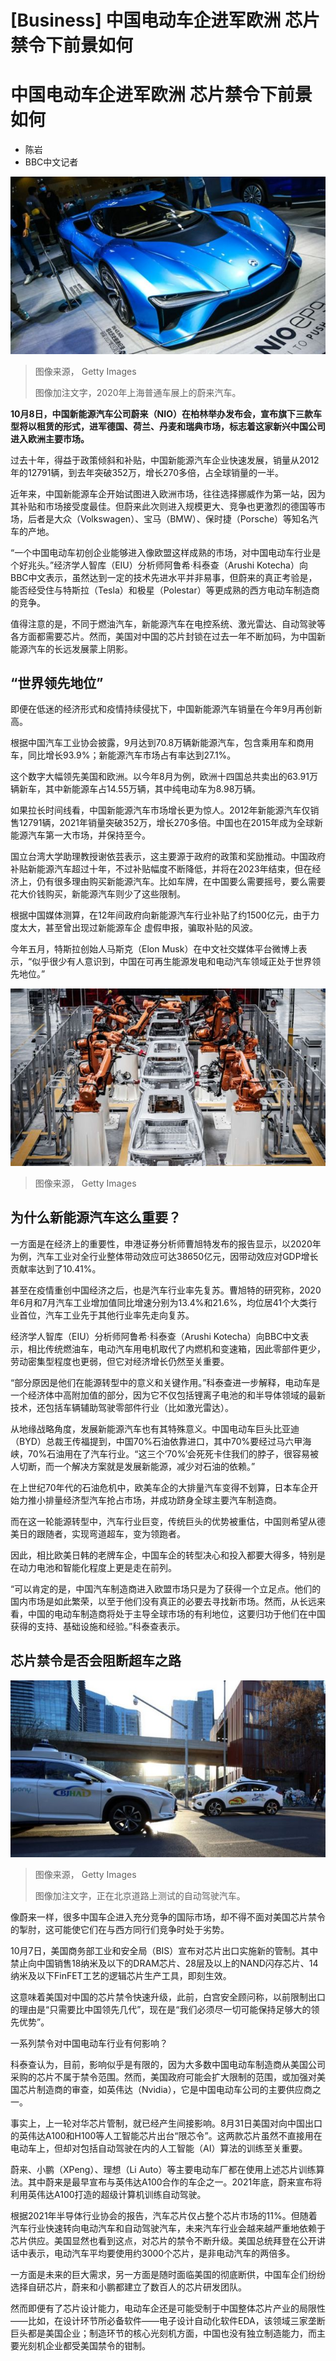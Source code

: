 # [Business] 中国电动车企进军欧洲 芯片禁令下前景如何

#  中国电动车企进军欧洲 芯片禁令下前景如何

  * 陈岩 
  * BBC中文记者 


![蔚来汽车](_127062473_gettyimages-1278589998.jpg)

> 图像来源，  Getty Images
>
> 图像加注文字，2020年上海普通车展上的蔚来汽车。

**10月8日，中国新能源汽车公司蔚来（NIO）在柏林举办发布会，宣布旗下三款车型将以租赁的形式，进军德国、荷兰、丹麦和瑞典市场，标志着这家新兴中国公司进入欧洲主要市场。**

过去十年，得益于政策倾斜和补贴，中国新能源汽车企业快速发展，销量从2012年的12791辆，到去年突破352万，增长270多倍，占全球销量的一半。

近年来，中国新能源车企开始试图进入欧洲市场，往往选择挪威作为第一站，因为其补贴和市场接受度最佳。但蔚来此次则进入规模更大、竞争也更激烈的德国等市场，后者是大众（Volkswagen）、宝马（BMW）、保时捷（Porsche）等知名汽车的产地。

“一个中国电动车初创企业能够进入像欧盟这样成熟的市场，对中国电动车行业是个好兆头。”经济学人智库（EIU）分析师阿鲁希·科泰查（Arushi Kotecha）向BBC中文表示，虽然达到一定的技术先进水平并非易事，但蔚来的真正考验是，能否经受住与特斯拉（Tesla）和极星（Polestar）等更成熟的西方电动车制造商的竞争。

值得注意的是，不同于燃油汽车，新能源汽车在电控系统、激光雷达、自动驾驶等各方面都需要芯片。然而，美国对中国的芯片封锁在过去一年不断加码，为中国新能源汽车的长远发展蒙上阴影。

##  “世界领先地位”

即便在低迷的经济形式和疫情持续侵扰下，中国新能源汽车销量在今年9月再创新高。

根据中国汽车工业协会披露，9月达到70.8万辆新能源汽车，包含乘用车和商用车，同比增长93.9%；新能源汽车市场占有率达到27.1%。

这个数字大幅领先美国和欧洲。以今年8月为例，欧洲十四国总共卖出的63.91万辆新车，其中新能源车占14.55万辆，其中纯电动车为8.98万辆。

如果拉长时间线看，中国新能源汽车市场增长更为惊人。2012年新能源汽车仅销售12791辆，2021年销量突破352万，增长270多倍。中国也在2015年成为全球新能源汽车第一大市场，并保持至今。

国立台湾大学助理教授谢依芸表示，这主要源于政府的政策和奖励推动。中国政府补贴新能源汽车超过十年，不过补贴幅度不断降低，并将在2023年结束，但在经济上，仍有很多理由购买新能源汽车。比如车牌，在中国要么需要摇号，要么需要花大价钱购买，新能源汽车则少了这些限制。

根据中国媒体测算，在12年间政府向新能源汽车行业补贴了约1500亿元，由于力度太大，甚至曾出现过新能源车企 虚假申报，骗取补贴的风波。

今年五月，特斯拉创始人马斯克（Elon Musk）在中文社交媒体平台微博上表示，“似乎很少有人意识到，中国在可再生能源发电和电动汽车领域正处于世界领先地位。”

![蔚来在合肥的生产线](_127062475_gettyimages-985555146-1.jpg)

> 图像来源，  Getty Images

##  为什么新能源汽车这么重要？

一方面是在经济上的重要性，申港证券分析师曹旭特发布的报告显示，以2020年为例，汽车工业对全行业整体带动效应可达38650亿元，因带动效应对GDP增长贡献率达到了10.41%。

甚至在疫情重创中国经济之后，也是汽车行业率先复苏。曹旭特的研究称，2020年6月和7月汽车工业增加值同比增速分别为13.4%和21.6%，均位居41个大类行业首位，汽车工业先于其他行业率先走向复苏。

经济学人智库（EIU）分析师阿鲁希·科泰查（Arushi Kotecha）向BBC中文表示，相比传统燃油车，电动汽车用电机取代了内燃机和变速箱，因此零部件更少，劳动密集型程度也更弱，但它对经济增长仍然至关重要。

“部分原因是他们在能源转型中的意义和关键作用。”科泰查进一步解释，电动车是一个经济体中高附加值的部分，因为它不仅包括锂离子电池的和半导体领域的最新技术，还包括车辆辅助驾驶零部件行业（比如激光雷达）。

从地缘战略角度，发展新能源汽车也有其特殊意义。中国电动车巨头比亚迪（BYD）总裁王传福提到，中国70%石油依靠进口，其中70%要经过马六甲海峡，70%石油用在了汽车行业。“这三个‘70%’会死死卡住我们的脖子，很容易被人切断，而一个解决方案就是发展新能源，减少对石油的依赖。”

在上世纪70年代的石油危机中，欧美车企的大排量汽车变得不划算，日本车企开始力推小排量经济型汽车抢占市场，并成功跻身全球主要汽车制造商。

而在这一轮能源转型中，汽车行业巨变，传统巨头的优势被重估，中国则希望从德美日的跟随者，实现弯道超车，变为领跑者。

因此，相比欧美日韩的老牌车企，中国车企的转型决心和投入都要大得多，特别是在动力电池和智能化程度上更是走在前列。

“可以肯定的是，中国汽车制造商进入欧盟市场只是为了获得一个立足点。他们的国内市场是如此繁荣，以至于他们没有真正的必要去寻找新市场。然而，从长远来看，中国的电动车制造商将处于主导全球市场的有利地位，这要归功于他们在中国获得的支持、基础设施和经验。”科泰查表示。

##  芯片禁令是否会阻断超车之路

![自动驾驶](_127062477_gettyimages-1355764506.jpg)

> 图像来源，  Getty Images
>
> 图像加注文字，正在北京道路上测试的自动驾驶汽车。

像蔚来一样，很多中国车企进入充分竞争的国际市场，却不得不面对美国芯片禁令的掣肘，这可能使它们在与西方同行们竞争时处于劣势。

10月7日，美国商务部工业和安全局（BIS）宣布对芯片出口实施新的管制。其中禁止向中国销售18纳米及以下的DRAM芯片、28层及以上的NAND闪存芯片、14纳米及以下FinFET工艺的逻辑芯片生产工具，即刻生效。

这意味着美国对中国的芯片禁令快速升级，此前，白宫安全顾问称，以前限制出口的理由是“只需要比中国领先几代”，现在是“我们必须尽一切可能保持足够大的领先优势”。

一系列禁令对中国电动车行业有何影响？

科泰查认为，目前，影响似乎是有限的，因为大多数中国电动车制造商从美国公司采购的芯片不属于禁令范围。然而，美国政府可能会扩大限制的范围，或加强对美国芯片制造商的审查，如英伟达（Nvidia），它是中国电动车公司的主要供应商之一。

事实上，上一轮对华芯片管制，就已经产生间接影响。8月31日美国对向中国出口的英伟达A100和H100等人工智能芯片出台“限芯令”。这两款芯片虽然不直接用在电动车上，但却对包括自动驾驶在内的人工智能（AI）算法的训练至关重要。

蔚来、小鹏（XPeng）、理想（Li Auto）等主要电动车厂都在使用上述芯片训练算法。其中蔚来是最早宣布与英伟达A100合作的车企之一。2021年底，蔚来宣布将利用英伟达A100打造的超级计算机训练自动驾驶。

根据2021年半导体行业协会的报告，汽车芯片仅占整个芯片市场的11%。但随着汽车行业快速转向电动汽车和自动驾驶汽车，未来汽车行业会越来越严重地依赖于芯片供应。美国显然也看到这点，对芯片的禁令不断升级。美国总统拜登在公开讲话中表示，电动汽车平均要使用约3000个芯片，是非电动汽车的两倍多。

一方面是未来的巨大需求，另一方面是随时面临美国的彻底断供，中国车企们纷纷选择自研芯片，蔚来和小鹏都建立了数百人的芯片研发团队。

然而即便有了芯片设计能力，电动车企还是可能受制于中国整体芯片产业的局限性——比如，在设计环节所必备软件——电子设计自动化软件EDA，该领域三家垄断巨头都是美国企业；制造环节的核心光刻机方面，中国也没有独立制造能力，而主要光刻机企业都受美国禁令的钳制。


